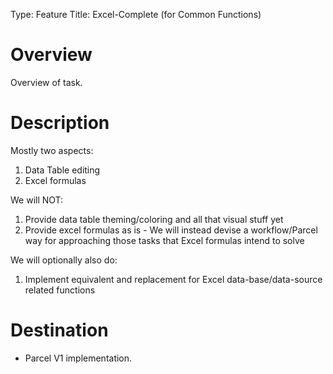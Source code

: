 Type: Feature
Title: Excel-Complete (for Common Functions)

# Overview

Overview of task.

# Description

Mostly two aspects:

1. Data Table editing
2. Excel formulas

We will NOT:

1. Provide data table theming/coloring and all that visual stuff yet
2. Provide excel formulas as is - We will instead devise a workflow/Parcel way for approaching those tasks that Excel formulas intend to solve

We will optionally also do:

1. Implement equivalent and replacement for Excel data-base/data-source related functions

# Destination

* Parcel V1 implementation.